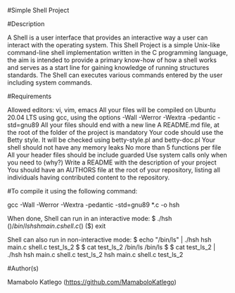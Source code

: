 #Simple Shell Project

#Description

A Shell is a user interface that provides an interactive way a user can interact with the operating system. This Shell Project is a simple Unix-like command-line shell implementation written in the C programming language, the aim is intended to provide a primary know-how of how a shell works and serves as a start line for gaining knowledge of running structures standards. The Shell can executes various commands entered by the user including system commands.

#Requirements

Allowed editors: vi, vim, emacs
All your files will be compiled on Ubuntu 20.04 LTS using gcc, using the options -Wall -Werror -Wextra -pedantic -std=gnu89
All your files should end with a new line
A README.md file, at the root of the folder of the project is mandatory
Your code should use the Betty style. It will be checked using betty-style.pl and betty-doc.pl
Your shell should not have any memory leaks
No more than 5 functions per file
All your header files should be include guarded
Use system calls only when you need to (why?)
Write a README with the description of your project
You should have an AUTHORS file at the root of your repository, listing all individuals having contributed content to the repository.

#To compile it using the following command:

gcc -Wall -Werror -Wextra -pedantic -std=gnu89 *.c -o hsh

When done, Shell can run in an interactive mode:
$ ./hsh
($) /bin/ls
hsh main.c shell.c
($)
($) exit

Shell can also run in non-interactive mode:
$ echo "/bin/ls" | ./hsh
hsh main.c shell.c test_ls_2
$
$ cat test_ls_2
/bin/ls
/bin/ls
$
$ cat test_ls_2 | ./hsh
hsh main.c shell.c test_ls_2
hsh main.c shell.c test_ls_2

#Author(s)

Mamabolo Katlego
(https://github.com/MamaboloKatlego)
